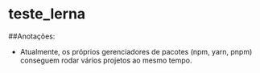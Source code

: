 # teste_lerna

##Anotações:

- Atualmente, os próprios gerenciadores de pacotes (npm, yarn, pnpm) conseguem rodar vários projetos ao mesmo tempo.
